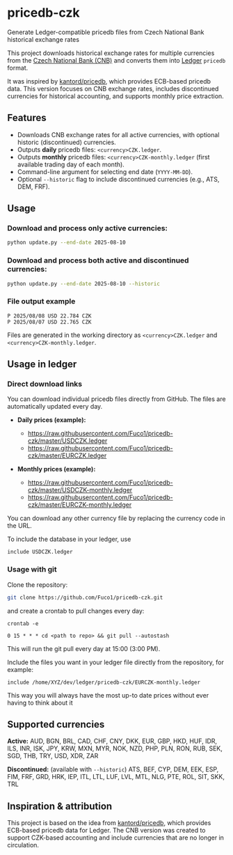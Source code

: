 # pricedb-czk
Generate Ledger-compatible pricedb files from Czech National Bank historical exchange rates

This project downloads historical exchange rates for multiple currencies from the [Czech National Bank (CNB)](https://www.cnb.cz/) and converts them into [Ledger](https://www.ledger-cli.org/) `pricedb` format.

It was inspired by [kantord/pricedb](https://github.com/kantord/pricedb), which provides ECB-based pricedb data. This version focuses on CNB exchange rates, includes discontinued currencies for historical accounting, and supports monthly price extraction.

## Features
- Downloads CNB exchange rates for all active currencies, with optional historic (discontinued) currencies.
- Outputs **daily** pricedb files: `<currency>CZK.ledger`.
- Outputs **monthly** pricedb files: `<currency>CZK-monthly.ledger` (first available trading day of each month).
- Command-line argument for selecting end date (`YYYY-MM-DD`).
- Optional `--historic` flag to include discontinued currencies (e.g., ATS, DEM, FRF).

## Usage
### Download and process only active currencies:

``` bash
python update.py --end-date 2025-08-10
```

### Download and process both active and discontinued currencies:

``` bash
python update.py --end-date 2025-08-10 --historic
```

### File output example

```
P 2025/08/08 USD 22.784 CZK
P 2025/08/07 USD 22.765 CZK
```

Files are generated in the working directory as `<currency>CZK.ledger` and `<currency>CZK-monthly.ledger`.

## Usage in ledger

### Direct download links
You can download individual pricedb files directly from GitHub.  The files are
automatically updated every day.

- **Daily prices (example):**
  - https://raw.githubusercontent.com/Fuco1/pricedb-czk/master/USDCZK.ledger
  - https://raw.githubusercontent.com/Fuco1/pricedb-czk/master/EURCZK.ledger

- **Monthly prices (example):**
  - https://raw.githubusercontent.com/Fuco1/pricedb-czk/master/USDCZK-monthly.ledger
  - https://raw.githubusercontent.com/Fuco1/pricedb-czk/master/EURCZK-monthly.ledger

You can download any other currency file by replacing the currency code in the URL.

To include the database in your ledger, use

```
include USDCZK.ledger
```

### Usage with git

Clone the repository:

```bash
git clone https://github.com/Fuco1/pricedb-czk.git
```

and create a crontab to pull changes every day:

```
crontab -e
```

```
0 15 * * * cd <path to repo> && git pull --autostash
```

This will run the git pull every day at 15:00 (3:00 PM).

Include the files you want in your ledger file directly from the repository, for example:

```
include /home/XYZ/dev/ledger/pricedb-czk/EURCZK-monthly.ledger
```

This way you will always have the most up-to date prices without ever having to think about it

## Supported currencies

**Active:**
AUD, BGN, BRL, CAD, CHF, CNY, DKK, EUR, GBP, HKD, HUF, IDR, ILS, INR, ISK, JPY, KRW, MXN, MYR, NOK, NZD, PHP, PLN, RON, RUB, SEK, SGD, THB, TRY, USD, XDR, ZAR

**Discontinued:** (available with `--historic`)
ATS, BEF, CYP, DEM, EEK, ESP, FIM, FRF, GRD, HRK, IEP, ITL, LTL, LUF, LVL, MTL, NLG, PTE, ROL, SIT, SKK, TRL

## Inspiration & attribution
This project is based on the idea from [kantord/pricedb](https://github.com/kantord/pricedb), which provides ECB-based pricedb data for Ledger. The CNB version was created to support CZK-based accounting and include currencies that are no longer in circulation.

